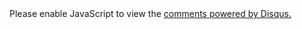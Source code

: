 <div id="disqus_thread"></div>
<script>    
    var disqus_config = function () {
    this.page.url = 'https://kenzanin.github.io/{{page.url}}';  // Replace PAGE_URL with your page's canonical URL variable
    this.page.identifier = '{{page.url}}'; // Replace PAGE_IDENTIFIER with your page's unique identifier variable
    };

    (function() { // DON'T EDIT BELOW THIS LINE
    var d = document, s = d.createElement('script');
    s.src = 'https://kenzanin-github-io.disqus.com/embed.js';
    s.setAttribute('data-timestamp', +new Date());
    (d.head || d.body).appendChild(s);
    })();

</script>
<noscript>Please enable JavaScript to view the <a href="https://disqus.com/?ref_noscript">comments powered by Disqus.</a></noscript>

